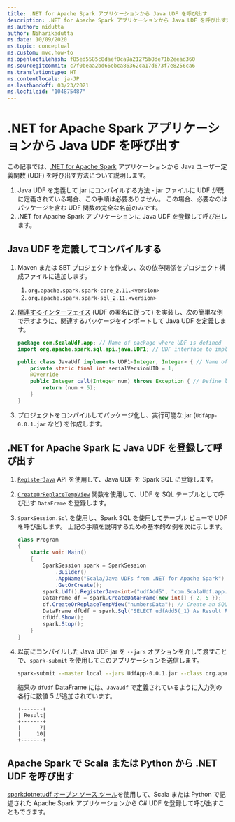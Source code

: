 ```yaml
---
title: .NET for Apache Spark アプリケーションから Java UDF を呼び出す
description: .NET for Apache Spark アプリケーションから Java UDF を呼び出す方法について説明します。
ms.author: nidutta
author: Niharikadutta
ms.date: 10/09/2020
ms.topic: conceptual
ms.custom: mvc,how-to
ms.openlocfilehash: f85ed5585c8daef0ca9a21275b8de71b2eead360
ms.sourcegitcommit: c7f0beaa2bd66ebca86362ca17d673f7e8256ca6
ms.translationtype: HT
ms.contentlocale: ja-JP
ms.lasthandoff: 03/23/2021
ms.locfileid: "104875487"
---
```

# <a name="call-a-java-udf-from-your-net-for-apache-spark-application"></a>.NET for Apache Spark アプリケーションから Java UDF を呼び出す

この記事では、[.NET for Apache Spark](https://github.com/dotnet/spark) アプリケーションから Java ユーザー定義関数 (UDF) を呼び出す方法について説明します。

1. Java UDF を定義して jar にコンパイルする方法 - jar ファイルに UDF が既に定義されている場合、この手順は必要ありません。 この場合、必要なのはパッケージを含む UDF 関数の完全な名前のみです。
2. .NET for Apache Spark アプリケーションに Java UDF を登録して呼び出します。

## <a name="define-and-compile-your-java-udfs"></a>Java UDF を定義してコンパイルする

1. Maven または SBT プロジェクトを作成し、次の依存関係をプロジェクト構成ファイルに追加します。
    1. `org.apache.spark.spark-core_2.11.<version>`
    2. `org.apache.spark.spark-sql_2.11.<version>`
2. [関連するインターフェイス](https://github.com/apache/spark/blob/master/sql/core/src/main/java/org/apache/spark/sql/api/java/UDF1.java) (UDF の署名に従って) を実装し、次の簡単な例で示すように、関連するパッケージをインポートして Java UDF を定義します。

    ```java
    package com.ScalaUdf.app; // Name of package where UDF is defined
    import org.apache.spark.sql.api.java.UDF1; // UDF interface to implement

    public class JavaUdf implements UDF1<Integer, Integer> { // Name of the Java UDF
        private static final int serialVersionUID = 1;
        @Override
        public Integer call(Integer num) throws Exception { // Define logic of UDF
            return (num + 5);
        }
    }
    ```

3. プロジェクトをコンパイルしてパッケージ化し、実行可能な jar (`UdfApp-0.0.1.jar` など) を作成します。

## <a name="register-and-call-java-udfs-in-net-for-apache-spark"></a>.NET for Apache Spark に Java UDF を登録して呼び出す

1. [`RegisterJava`](https://github.com/dotnet/spark/blob/8dcdcdc7c60d5f42cba5a90f1346d854ab5bf7bb/src/csharp/Microsoft.Spark/Sql/UDFRegistration.cs#L424) API を使用して、Java UDF を Spark SQL に登録します。
2. [`CreateOrReplaceTempView`](https://github.com/dotnet/spark/blob/main/src/csharp/Microsoft.Spark/Sql/DataFrame.cs#L982) 関数を使用して、UDF を SQL テーブルとして呼び出す `DataFrame` を登録します。
3. `SparkSession.Sql` を使用し、Spark SQL を使用してテーブル ビューで UDF を呼び出します。
上記の手順を説明するための基本的な例を次に示します。

    ```csharp
    class Program
    {
        static void Main()
        {
            SparkSession spark = SparkSession
                .Builder()
                .AppName("Scala/Java UDFs from .NET for Apache Spark")
                .GetOrCreate();
            spark.Udf().RegisterJava<int>("udfAdd5", "com.ScalaUdf.app.JavaUdf"); // Register your Java UDF as 'udfAdd5'
            DataFrame df = spark.CreateDataFrame(new int[] { 2, 5 });
            df.CreateOrReplaceTempView("numbersData"); // Create an SQL table from the DataFrame `df`
            DataFrame dfUdf = spark.Sql("SELECT udfAdd5(_1) As Result FROM numbersData"); // Call the registered UDF on the table
            dfUdf.Show();
            spark.Stop();
        }
    }
    ```

4. 以前にコンパイルした Java UDF jar を `--jars` オプションを介して渡すことで、`spark-submit` を使用してこのアプリケーションを送信します。

    ```bash
    spark-submit --master local --jars UdfApp-0.0.1.jar --class org.apache.spark.deploy.dotnet.DotnetRunner microsoft-spark-2-4_2.11-1.0.0.jar InterRuntimeUDFs.exe
    ```

    結果の `dfUdf` DataFrame には、`JavaUdf` で定義されているように入力列の各行に数値 5 が追加されています。

    ```text
    +-------+
    | Result|
    +-------+
    |      7|
    |     10|
    +-------+
    ```

## <a name="call-net-udf-from-scala-or-python-in-apache-spark"></a>Apache Spark で Scala または Python から .NET UDF を呼び出す

[sparkdotnetudf オープン ソース ツール](https://github.com/imback82/sparkdotnetudf)を使用して、Scala または Python で記述された Apache Spark アプリケーションから C# UDF を登録して呼び出すこともできます。
